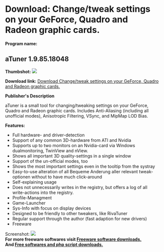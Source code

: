 # Download: Change/tweak settings on your GeForce, Quadro and Radeon graphic cards.

**Program name:**

## aTuner 1.9.85.18048

  
**Thumbshot:** ![](http://www.freewarefiles.com/screenshot/atuner_md.gif)   
  
**Download link:** [Download Change/tweak settings on your GeForce, Quadro and Radeon graphic cards.](http://freesoftwares.boysofts.com/ATuner_program_14401.html)  
  


**Publisher's Description**  
  


aTuner is a small tool for changing/tweaking settings on your GeForce, Quadro and Radeon graphic cards. Includes Anti-Aliasing (including all unofficial modes), Anisotropic Filtering, VSync, and MipMap LOD Bias. 

**Features:**

  * Full hardware- and driver-detection 
  * Support of any common 3D-hardware from ATI and Nvidia 
  * Supports up to two monitors on an Nvidia-card via Windows dualmonitoring, TwinView and nView. 
  * Shows all important 3D quality-settings in a single window 
  * Support of the un-official modes, too 
  * Shows the most important settings even in the tooltip from the systray 
  * Easy-to-use alteration of all Bequeme Anderung aller relevant tweak-optionen without to have much click-around 
  * Self-explaining usage 
  * Does not unnecessarily writes in the registry, but offers a log of all write-actions into the registry. 
  * Profile-Managment 
  * Game-Launcher 
  * Sys-Info with focus on display devices 
  * Designed to be friendly to other tweakers, like RivaTuner 
  * Regular support through the author (fast adaption for new drivers) 
  * Freeware 

  
  
Screenshot: ![](http://www.freewarefiles.com/screenshot/atuner.gif)   
**For more freeware softwares visit [Freeware software downloads.](http://freesoftwares.boysofts.com/)**   
**And [Free softwares and php script downloads.](http://www.boysofts.com/)**
